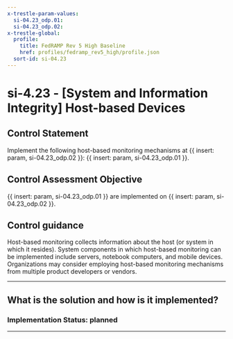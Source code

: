 ```yaml
---
x-trestle-param-values:
  si-04.23_odp.01:
  si-04.23_odp.02:
x-trestle-global:
  profile:
    title: FedRAMP Rev 5 High Baseline
    href: profiles/fedramp_rev5_high/profile.json
  sort-id: si-04.23
---
```


# si-4.23 - \[System and Information Integrity\] Host-based Devices

## Control Statement

Implement the following host-based monitoring mechanisms at {{ insert: param, si-04.23_odp.02 }}: {{ insert: param, si-04.23_odp.01 }}.

## Control Assessment Objective

{{ insert: param, si-04.23_odp.01 }} are implemented on {{ insert: param, si-04.23_odp.02 }}.

## Control guidance

Host-based monitoring collects information about the host (or system in which it resides). System components in which host-based monitoring can be implemented include servers, notebook computers, and mobile devices. Organizations may consider employing host-based monitoring mechanisms from multiple product developers or vendors.

______________________________________________________________________

## What is the solution and how is it implemented?

<!-- For implementation status enter one of: implemented, partial, planned, alternative, not-applicable -->

<!-- Note that the list of rules under ### Rules: is read-only and changes will not be captured after assembly to JSON -->

<!-- Add control implementation description here for control: si-4.23 -->

### Implementation Status: planned

______________________________________________________________________
